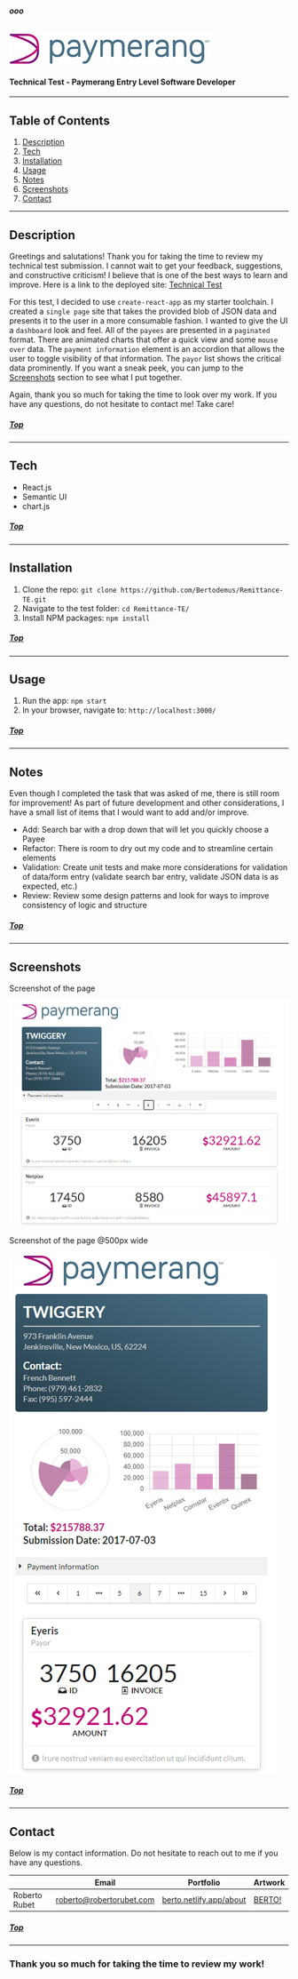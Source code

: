 ###### **ooo**

![Endless Header](readme_assets/logo.png) 

#### **Technical Test - Paymerang Entry Level Software Developer** 

---

## **Table of Contents**

1. [Description](#Description)
1. [Tech](#Tech)
1. [Installation](#Installation)
1. [Usage](#Usage)
1. [Notes](#Notes)
1. [Screenshots](#Screenshots)
1. [Contact](#Contact)

---

## **Description**

Greetings and salutations! Thank you for taking the time to review my technical test submission. I cannot wait to get your feedback, suggestions, and constructive criticism! I believe that is one of the best ways to learn and improve. Here is a link to the deployed site: [Technical Test](https://ecstatic-jepsen-96302a.netlify.app/)   

For this test, I decided to use `create-react-app` as my starter toolchain. I created a `single page` site that takes the provided blob of JSON data and presents it to the user in a more consumable fashion. I wanted to give the UI a `dashboard` look and feel. All of the `payees` are presented in a `paginated` format. There are animated charts that offer a quick view and some `mouse over` data. The `payment information` element is an accordion that allows the user to toggle visibility of that information. The `payor` list shows the critical data prominently. If you want a sneak peek, you can jump to the [Screenshots](#Screenshots) section to see what I put together.

Again, thank you so much for taking the time to look over my work. If you have any questions, do not hesitate to contact me! Take care!


##### [Top](#ooo)
---

## **Tech**

- React.js
- Semantic UI
- chart.js

##### [Top](#ooo)
---

## **Installation**

1. Clone the repo: `git clone https://github.com/Bertodemus/Remittance-TE.git`
1. Navigate to the test folder: `cd Remittance-TE/`
1. Install NPM packages: `npm install`

##### [Top](#ooo)
---

## **Usage**

1. Run the app: `npm start`
1. In your browser, navigate to: `http://localhost:3000/`

##### [Top](#ooo)
---

## **Notes**

Even though I completed the task that was asked of me, there is still room for improvement! As part of future development and other considerations, I have a small list of items that I would want to add and/or improve.
- Add: Search bar with a drop down that will let you quickly choose a Payee
- Refactor: There is room to dry out my code and to streamline certain elements
- Validation: Create unit tests and make more considerations for validation of data/form entry (validate search bar entry, validate JSON data is as expected, etc.)
- Review: Review some design patterns and look for ways to improve consistency of logic and structure

##### [Top](#ooo)
---

## **Screenshots**

Screenshot of the page

![Main View](readme_assets/main.png)


Screenshot of the page @500px wide

![Main Medium View](readme_assets/mainResponsive.png)

##### [Top](#ooo)
---

## **Contact**

Below is my contact information. Do not hesitate to reach out to me if you have any questions.

|                | Email                    | Portfolio                                                   | Artwork                                       |
| -------------- | ------------------------ | ------------------------------------------------------------| --------------------------------------------- |
| Roberto Rubet  | roberto@robertorubet.com | [berto.netlify.app/about](https://berto.netlify.app/about)  | [BERTO!](https://www.robertorubet.com/)       |

##### [Top](#ooo)
---

### Thank you so much for taking the time to review my work!
